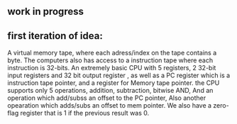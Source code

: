 ## work in progress

## first iteration of idea: 

A virtual memory tape, where each adress/index on the tape contains a byte.
The computers also has access to a instruction tape where each instruction is 32-bits.
An extremely basic CPU with 5 registers, 2 32-bit input registers and 32 bit output register
, as well as a PC register which is a instruction tape pointer, and a  register for Memory tape pointer.
the CPU supports only 5 operations, addition, subtraction, bitwise AND, And an operation which add/subss an offset to the PC pointer,
Also another opearation which adds/subs an offset to mem pointer.
We also have a zero-flag register that is 1 if the previous result was 0.
